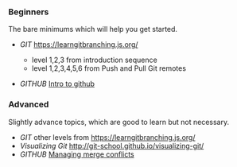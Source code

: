 ### Beginners

The bare minimums which will help you get started.

- _GIT_ https://learngitbranching.js.org/
  - level 1,2,3 from introduction sequence
  - level 1,2,3,4,5,6 from Push and Pull Git remotes

- _GITHUB_ [Intro to github](https://lab.github.com/courses/introduction-to-github)

### Advanced

Slightly advance topics, which are good to learn but not necessary.

- _GIT_ other levels from https://learngitbranching.js.org/
- _Visualizing Git_ http://git-school.github.io/visualizing-git/
- _GITHUB_ [Managing merge conflicts](https://lab.github.com/courses/managing-merge-conflicts)
